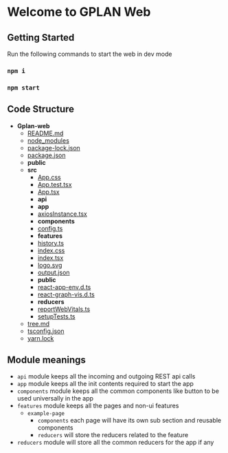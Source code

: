 # Welcome to GPLAN Web

## Getting Started

Run the following commands to start the web in dev mode

### `npm i`
### `npm start`

## Code Structure

- __Gplan\-web__
   - [README.md](README.md)
   - [node\_modules](node_modules)
   - [package\-lock.json](package-lock.json)
   - [package.json](package.json)
   - __public__
   - __src__
     - [App.css](src/App.css)
     - [App.test.tsx](src/App.test.tsx)
     - [App.tsx](src/App.tsx)
     - __api__
     - __app__
     - [axiosInstance.tsx](src/axiosInstance.tsx)
     - __components__
     - [config.ts](src/config.ts)
     - __features__
     - [history.ts](src/history.ts)
     - [index.css](src/index.css)
     - [index.tsx](src/index.tsx)
     - [logo.svg](src/logo.svg)
     - [output.json](src/output.json)
     - __public__
     - [react\-app\-env.d.ts](src/react-app-env.d.ts)
     - [react\-graph\-vis.d.ts](src/react-graph-vis.d.ts)
     - __reducers__
     - [reportWebVitals.ts](src/reportWebVitals.ts)
     - [setupTests.ts](src/setupTests.ts)
   - [tree.md](tree.md)
   - [tsconfig.json](tsconfig.json)
   - [yarn.lock](yarn.lock)

## Module meanings

- `api` module keeps all the incoming and outgoing REST api calls
- `app` module keeps all the init contents required to start the app
- `components` module keeps all the common components like button to be used universally in the app
- `features` module keeps all the pages and non-ui features
    - `example-page` 
        - `components` each page will have its own sub section and reusable components
        - `reducers` will store the reducers related to the feature
- `reducers` module will store all the common reducers for the app if any
